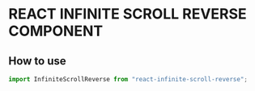 # REACT INFINITE SCROLL REVERSE COMPONENT

## How to use

```js
import InfiniteScrollReverse from "react-infinite-scroll-reverse";
```
